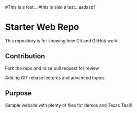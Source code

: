 #This is a test...
#this is also a test...asdasdf
# Starter Web Repo

This repository is for showing how Git and GitHub work
## Contribution 
Fork the repo and raise pull request for review

Adding GIT rebase lectures and advanced topics

## Purpose

Sample website with plenty of files for demos and Texas Tea!!!